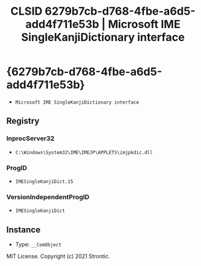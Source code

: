 ﻿---
title: "CLSID 6279b7cb-d768-4fbe-a6d5-add4f711e53b | Microsoft IME SingleKanjiDictionary interface"
excerpt: What is COM-Object CLSID 6279b7cb-d768-4fbe-a6d5-add4f711e53b?
---

# {6279b7cb-d768-4fbe-a6d5-add4f711e53b}

* `Microsoft IME SingleKanjiDictionary interface`

## Registry


### InprocServer32

* `C:\Windows\System32\IME\IMEJP\APPLETS\imjpkdic.dll`

### ProgID

* `IMESingleKanjiDict.15`

### VersionIndependentProgID

* `IMESingleKanjiDict`

## Instance

* Type: `__ComObject`

MIT License. Copyright (c) 2021 Strontic.


